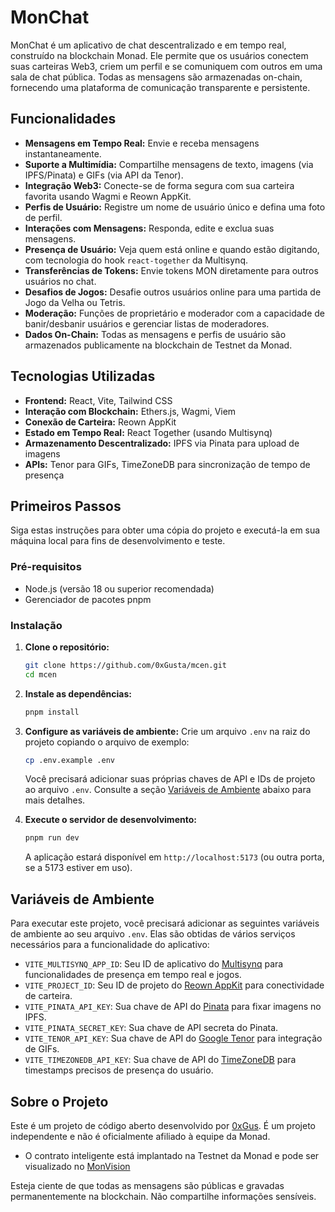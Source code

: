 # MonChat

MonChat é um aplicativo de chat descentralizado e em tempo real, construído na blockchain Monad. Ele permite que os usuários conectem suas carteiras Web3, criem um perfil e se comuniquem com outros em uma sala de chat pública. Todas as mensagens são armazenadas on-chain, fornecendo uma plataforma de comunicação transparente e persistente.

## Funcionalidades

* **Mensagens em Tempo Real:** Envie e receba mensagens instantaneamente.
* **Suporte a Multimídia:** Compartilhe mensagens de texto, imagens (via IPFS/Pinata) e GIFs (via API da Tenor).
* **Integração Web3:** Conecte-se de forma segura com sua carteira favorita usando Wagmi e Reown AppKit.
* **Perfis de Usuário:** Registre um nome de usuário único e defina uma foto de perfil.
* **Interações com Mensagens:** Responda, edite e exclua suas mensagens.
* **Presença de Usuário:** Veja quem está online e quando estão digitando, com tecnologia do hook `react-together` da Multisynq.
* **Transferências de Tokens:** Envie tokens MON diretamente para outros usuários no chat.
* **Desafios de Jogos:** Desafie outros usuários online para uma partida de Jogo da Velha ou Tetris.
* **Moderação:** Funções de proprietário e moderador com a capacidade de banir/desbanir usuários e gerenciar listas de moderadores.
* **Dados On-Chain:** Todas as mensagens e perfis de usuário são armazenados publicamente na blockchain de Testnet da Monad.

## Tecnologias Utilizadas

* **Frontend:** React, Vite, Tailwind CSS
* **Interação com Blockchain:** Ethers.js, Wagmi, Viem
* **Conexão de Carteira:** Reown AppKit
* **Estado em Tempo Real:** React Together (usando Multisynq)
* **Armazenamento Descentralizado:** IPFS via Pinata para upload de imagens
* **APIs:** Tenor para GIFs, TimeZoneDB para sincronização de tempo de presença

## Primeiros Passos

Siga estas instruções para obter uma cópia do projeto e executá-la em sua máquina local para fins de desenvolvimento e teste.

### Pré-requisitos

* Node.js (versão 18 ou superior recomendada)
* Gerenciador de pacotes pnpm

### Instalação

1.  **Clone o repositório:**
    ```sh
    git clone https://github.com/0xGusta/mcen.git
    cd mcen
    ```

2.  **Instale as dependências:**
    ```sh
    pnpm install
    ```

3.  **Configure as variáveis de ambiente:**
    Crie um arquivo `.env` na raiz do projeto copiando o arquivo de exemplo:
    ```sh
    cp .env.example .env
    ```
    Você precisará adicionar suas próprias chaves de API e IDs de projeto ao arquivo `.env`. Consulte a seção [Variáveis de Ambiente](#variáveis-de-ambiente) abaixo para mais detalhes.

4.  **Execute o servidor de desenvolvimento:**
    ```sh
    pnpm run dev
    ```
    A aplicação estará disponível em `http://localhost:5173` (ou outra porta, se a 5173 estiver em uso).

## Variáveis de Ambiente

Para executar este projeto, você precisará adicionar as seguintes variáveis de ambiente ao seu arquivo `.env`. Elas são obtidas de vários serviços necessários para a funcionalidade do aplicativo:

* `VITE_MULTISYNQ_APP_ID`: Seu ID de aplicativo do [Multisynq](https://multisynq.io/) para funcionalidades de presença em tempo real e jogos.
* `VITE_PROJECT_ID`: Seu ID de projeto do [Reown AppKit](https://dashboard.reown.com/) para conectividade de carteira.
* `VITE_PINATA_API_KEY`: Sua chave de API do [Pinata](https://app.pinata.cloud/) para fixar imagens no IPFS.
* `VITE_PINATA_SECRET_KEY`: Sua chave de API secreta do Pinata.
* `VITE_TENOR_API_KEY`: Sua chave de API do [Google Tenor](https://developers.google.com/tenor/guides/quickstart) para integração de GIFs.
* `VITE_TIMEZONEDB_API_KEY`: Sua chave de API do [TimeZoneDB](https://timezonedb.com/api) para timestamps precisos de presença do usuário.

## Sobre o Projeto

Este é um projeto de código aberto desenvolvido por [0xGus](https://x.com/0xGustavo). É um projeto independente e não é oficialmente afiliado à equipe da Monad.

* O contrato inteligente está implantado na Testnet da Monad e pode ser visualizado no [MonVision](https://testnet.monadexplorer.com/address/0xbDeCc6C346D2Cd77BCeB4f404ABF7C3e76D8C24f?tab=Contract)
      
Esteja ciente de que todas as mensagens são públicas e gravadas permanentemente na blockchain. Não compartilhe informações sensíveis.

